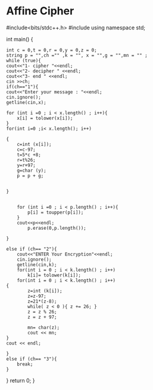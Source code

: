 # Affine Cipher
#include<bits/stdc++.h>
#include<iostream>
using namespace std;

int main()
{

    int c = 0,t = 0,r = 0,y = 0,z = 0;
    string p = "",ch ="" ,k = "", x = "",g = "",mn = "" ;
    while (true){
    cout<<"1- cipher "<<endl;
    cout<<"2- decipher " <<endl;
    cout<<"3- end " <<endl;
    cin >>ch;
    if(ch=="1"){
    cout<<"Enter your message : "<<endl;
    cin.ignore();
    getline(cin,x);

    for (int i =0 ; i < x.length() ; i++){
        x[i] = tolower(x[i]);
    }
    for(int i=0 ;i< x.length(); i++)

    {
        c=int (x[i]);
        c=c-97;
        t=5*c +8;
        r=t%26;
        y=r+97;
        g=char (y);
        p = p + g;


    }


        for (int i =0 ; i < p.length() ; i++){
            p[i] = toupper(p[i]);
        }
        cout<<p<<endl;
            p.erase(0,p.length());

    }

    else if (ch== "2"){
        cout<<"ENTER Your Encryption"<<endl;
        cin.ignore();
        getline(cin,k);
        for(int i = 0 ; i < k.length() ; i++)
            k[i]= tolower(k[i]);
        for(int i = 0 ; i < k.length() ; i++)
    {
            z=int (k[i]);
            z=z-97;
            z=21*(z-8);
            while( z < 0 ){ z += 26; }
            z = z % 26;
            z = z + 97;

            mn= char(z);
            cout << mn;
    }
    cout << endl;

    }
    else if (ch== "3"){
        break;
    }

}
    return 0;
}
